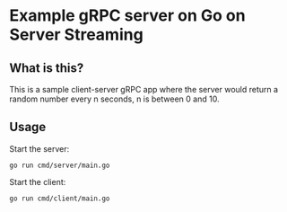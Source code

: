 # Example gRPC server on Go on Server Streaming

## What is this?
This is a sample client-server gRPC app where the server would return a random number every n seconds, n is between 0 and 10.

## Usage

Start the server:
```
go run cmd/server/main.go
```

Start the client:
```
go run cmd/client/main.go
```